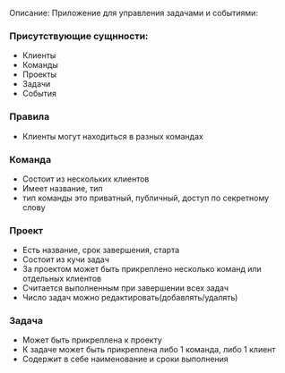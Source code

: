 Описание: Приложение для управления задачами и событиями:

### Присутствующие сущнности:
- Клиенты
- Команды
- Проекты
- Задачи
- События

### Правила
- Клиенты могут находиться в разных командах

### Команда 
- Состоит из нескольких клиентов
- Имеет название, тип
- тип команды это приватный, публичный, доступ по секретному слову

### Проект
- Есть название, срок завершения, старта
- Состоит из кучи задач
- За проектом может быть прикреплено несколько команд или отдельных клиентов
- Считается выполненным при завершении всех задач
- Число задач можно редактировать(добавлять/удалять)

### Задача
- Может быть прикреплена к проекту
- К задаче может быть прикреплена либо 1 команда, либо 1 клиент
- Содержит в себе наименование и сроки выполнения
